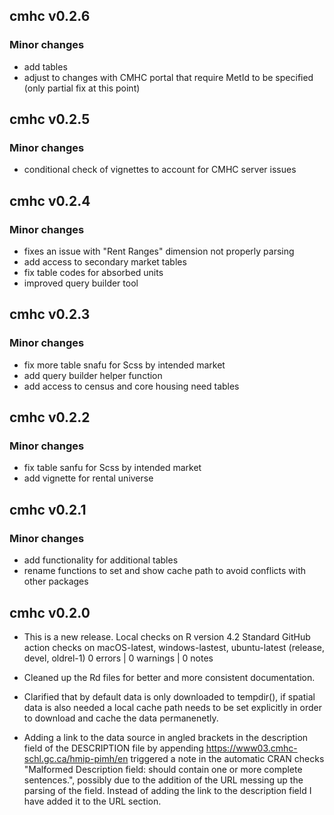 ## cmhc v0.2.6
### Minor changes

* add tables
* adjust to changes with CMHC portal that require MetId to be specified (only partial fix at this point)

## cmhc v0.2.5
### Minor changes

* conditional check of vignettes to account for CMHC server issues

## cmhc v0.2.4
### Minor changes

* fixes an issue with "Rent Ranges" dimension not properly parsing
* add access to secondary market tables
* fix table codes for absorbed units
* improved query builder tool

## cmhc v0.2.3
### Minor changes

* fix more table snafu for Scss by intended market
* add query builder helper function
* add access to census and core housing need tables

## cmhc v0.2.2
### Minor changes

* fix table sanfu for Scss by intended market
* add vignette for rental universe

## cmhc v0.2.1
### Minor changes

* add functionality for additional tables
* rename functions to set and show cache path to avoid conflicts with other packages

## cmhc v0.2.0

* This is a new release.
Local checks on R version 4.2
Standard GitHub action checks on macOS-latest, windows-lastest, ubuntu-latest (release, devel, oldrel-1)
0 errors | 0 warnings | 0 notes

* Cleaned up the Rd files for better and more consistent documentation.
* Clarified that by default data is only downloaded to tempdir(), if spatial data is also needed a local cache path
needs to be set explicitly in order to download and cache the data permanenetly.
* Adding a link to the data source in angled brackets in the description field of the DESCRIPTION file by appending <https://www03.cmhc-schl.gc.ca/hmip-pimh/en> triggered a note in the automatic CRAN checks "Malformed Description field: should contain one or more complete sentences.", possibly due to the addition of the URL messing up the parsing of the field. Instead of adding the link to the description field I have added it to the URL section.

